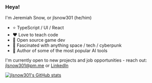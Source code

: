 ### Heya!

I'm Jeremiah Snow, or jlsnow301 (he/him)

- :star: TypeScript / UI / React
- :heart: Love to teach code
- :rocket: Open source game dev
- :milky_way: Fascinated with anything space / tech / cyberpunk
- :stars: Author of some of the most popular AI tools

I'm currently open to new projects and job opportunities - reach out: jlsnow301@pm.me or [LinkedIn](https://www.linkedin.com/in/jlsnow301)

[![jlsnow301's GitHub stats](https://github-readme-stats.vercel.app/api?username=jlsnow301)](https://github.com/anuraghazra/github-readme-stats)
